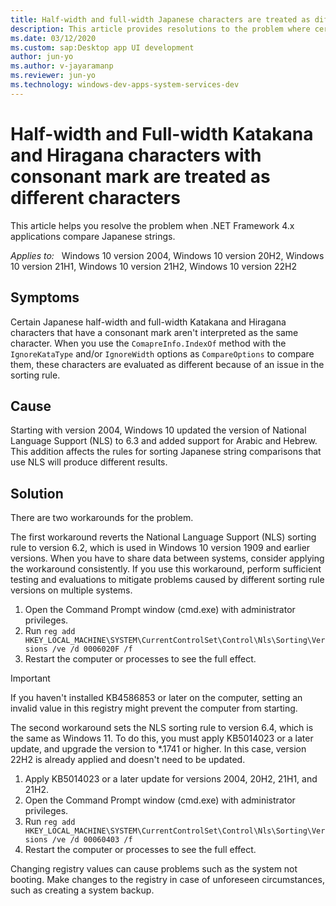 ```yaml
---
title: Half-width and full-width Japanese characters are treated as different characters
description: This article provides resolutions to the problem where certain half-width and full-width Katakana and Hiragana characters with a consonant mark aren't compared properly by the .NET Framework 4.x applications.
ms.date: 03/12/2020
ms.custom: sap:Desktop app UI development
author: jun-yo
ms.author: v-jayaramanp
ms.reviewer: jun-yo
ms.technology: windows-dev-apps-system-services-dev
---
```


# Half-width and Full-width Katakana and Hiragana characters with consonant mark are treated as different characters

This article helps you resolve the problem when .NET Framework 4.x applications compare Japanese strings.

_Applies to:_ &nbsp; Windows 10 version 2004, Windows 10 version 20H2, Windows 10 version 21H1, Windows 10 version 21H2, Windows 10 version 22H2  

## Symptoms

Certain Japanese half-width and full-width Katakana and Hiragana characters that have a consonant mark aren't interpreted as the same character. When you use the `ComapreInfo.IndexOf` method with the `IgnoreKataType` and/or `IgnoreWidth` options as `CompareOptions` to compare them, these characters are evaluated as different because of an issue in the sorting rule.

## Cause

Starting with version 2004, Windows 10 updated the version of National Language Support (NLS) to 6.3 and added support for Arabic and Hebrew. This addition affects the rules for sorting Japanese  string comparisons that use NLS will produce different results.

## Solution

There are two workarounds for the problem.

The first workaround reverts the National Language Support (NLS) sorting rule to version 6.2, which is used in Windows 10 version 1909 and earlier versions. When you have to share data between systems, consider applying the workaround consistently. If you use this workaround, perform sufficient testing and evaluations to mitigate problems caused by different sorting rule versions on multiple systems.

1. Open the Command Prompt window (cmd.exe) with administrator privileges.
1. Run `reg add HKEY_LOCAL_MACHINE\SYSTEM\CurrentControlSet\Control\Nls\Sorting\Versions /ve /d 0006020F /f`
1. Restart the computer or processes to see the full effect.

> [!IMPORTANT]
> If you haven't installed KB4586853 or later on the computer, setting an invalid value in this registry might prevent the computer from starting.

The second workaround sets the NLS sorting rule to version 6.4, which is the same as Windows 11. To do this, you must apply KB5014023 or a later update, and upgrade the version to *.1741 or higher. In this case, version 22H2 is already applied and doesn't need to be updated.

1. Apply KB5014023 or a later update for versions 2004, 20H2, 21H1, and 21H2.
1. Open the Command Prompt window (cmd.exe) with administrator privileges.
1. Run `reg add HKEY_LOCAL_MACHINE\SYSTEM\CurrentControlSet\Control\Nls\Sorting\Versions /ve /d 00060403 /f`
1. Restart the computer or processes to see the full effect.

Changing registry values can cause problems such as the system not booting. Make changes to the registry in case of unforeseen circumstances, such as creating a system backup.

